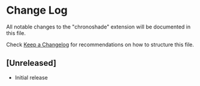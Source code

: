 # Change Log

All notable changes to the "chronoshade" extension will be documented in this file.

Check [Keep a Changelog](http://keepachangelog.com/) for recommendations on how to structure this file.

## [Unreleased]

- Initial release